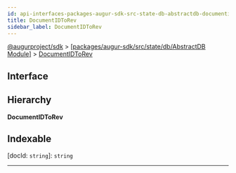 ```yaml
---
id: api-interfaces-packages-augur-sdk-src-state-db-abstractdb-documentidtorev
title: DocumentIDToRev
sidebar_label: DocumentIDToRev
---
```


[@augurproject/sdk](api-readme.md) > [[packages/augur-sdk/src/state/db/AbstractDB Module]](api-modules-packages-augur-sdk-src-state-db-abstractdb-module.md) > [DocumentIDToRev](api-interfaces-packages-augur-sdk-src-state-db-abstractdb-documentidtorev.md)

## Interface

## Hierarchy

**DocumentIDToRev**

## Indexable

\[docId: `string`\]:&nbsp;`string`

---

